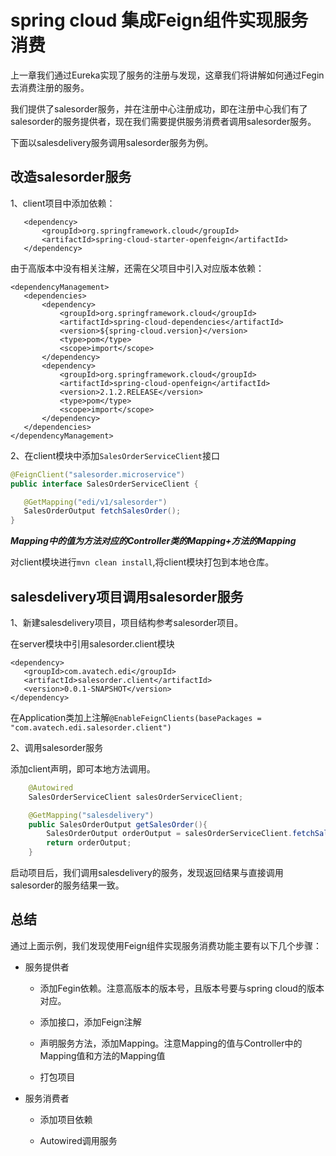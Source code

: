 # spring cloud 集成Feign组件实现服务消费

 上一章我们通过Eureka实现了服务的注册与发现，这章我们将讲解如何通过Fegin去消费注册的服务。

我们提供了salesorder服务，并在注册中心注册成功，即在注册中心我们有了salesorder的服务提供者，现在我们需要提供服务消费者调用salesorder服务。

下面以salesdelivery服务调用salesorder服务为例。

 ## 改造salesorder服务
 1、client项目中添加依赖：

 ```maven
    <dependency>
        <groupId>org.springframework.cloud</groupId>
        <artifactId>spring-cloud-starter-openfeign</artifactId>
    </dependency>
 ```
 由于高版本中没有相关注解，还需在父项目中引入对应版本依赖：

 ```maven
 <dependencyManagement>
    <dependencies>
        <dependency>
            <groupId>org.springframework.cloud</groupId>
            <artifactId>spring-cloud-dependencies</artifactId>
            <version>${spring-cloud.version}</version>
            <type>pom</type>
            <scope>import</scope>
        </dependency>
        <dependency>
            <groupId>org.springframework.cloud</groupId>
            <artifactId>spring-cloud-openfeign</artifactId>
            <version>2.1.2.RELEASE</version>
            <type>pom</type>
            <scope>import</scope>
        </dependency>
    </dependencies>
</dependencyManagement>
 ```

 2、在client模块中添加`SalesOrderServiceClient`接口

 ```java
 @FeignClient("salesorder.microservice")
 public interface SalesOrderServiceClient {

    @GetMapping("edi/v1/salesorder")
    SalesOrderOutput fetchSalesOrder();
 }
 ```
 ***Mapping中的值为方法对应的Controller类的Mapping+方法的Mapping***

 对client模块进行`mvn clean install`,将client模块打包到本地仓库。

 ## salesdelivery项目调用salesorder服务
 1、新建salesdelivery项目，项目结构参考salesorder项目。

 在server模块中引用salesorder.client模块

 ```maven
 <dependency>
    <groupId>com.avatech.edi</groupId>
    <artifactId>salesorder.client</artifactId>
    <version>0.0.1-SNAPSHOT</version>
 </dependency>
 ```
 在Application类加上注解`@EnableFeignClients(basePackages = "com.avatech.edi.salesorder.client")`

2、调用salesorder服务

添加client声明，即可本地方法调用。
```java
    @Autowired
    SalesOrderServiceClient salesOrderServiceClient;

    @GetMapping("salesdelivery")
    public SalesOrderOutput getSalesOrder(){
        SalesOrderOutput orderOutput = salesOrderServiceClient.fetchSalesOrder();
        return orderOutput;
    }
```

启动项目后，我们调用salesdelivery的服务，发现返回结果与直接调用salesorder的服务结果一致。

## 总结
通过上面示例，我们发现使用Feign组件实现服务消费功能主要有以下几个步骤：

+ 服务提供者
    + 添加Fegin依赖。注意高版本的版本号，且版本号要与spring cloud的版本对应。

    + 添加接口，添加Feign注解

    + 声明服务方法，添加Mapping。注意Mapping的值与Controller中的Mapping值和方法的Mapping值

    + 打包项目

+ 服务消费者
    + 添加项目依赖

    + Autowired调用服务






